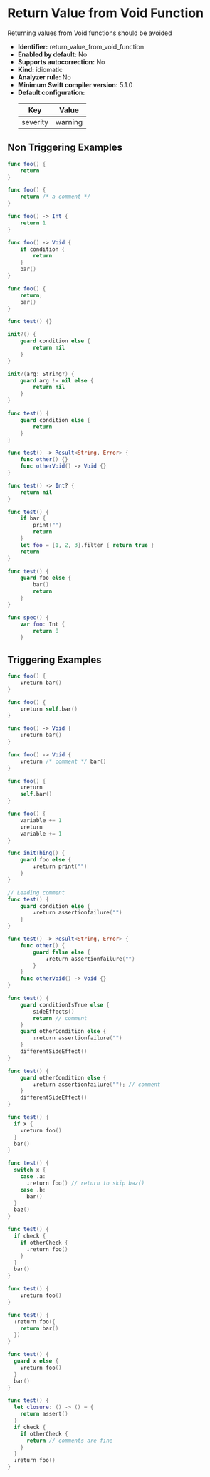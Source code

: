 # Return Value from Void Function

Returning values from Void functions should be avoided

* **Identifier:** return_value_from_void_function
* **Enabled by default:** No
* **Supports autocorrection:** No
* **Kind:** idiomatic
* **Analyzer rule:** No
* **Minimum Swift compiler version:** 5.1.0
* **Default configuration:**
  <table>
  <thead>
  <tr><th>Key</th><th>Value</th></tr>
  </thead>
  <tbody>
  <tr>
  <td>
  severity
  </td>
  <td>
  warning
  </td>
  </tr>
  </tbody>
  </table>

## Non Triggering Examples

```swift
func foo() {
    return
}
```

```swift
func foo() {
    return /* a comment */
}
```

```swift
func foo() -> Int {
    return 1
}
```

```swift
func foo() -> Void {
    if condition {
        return
    }
    bar()
}
```

```swift
func foo() {
    return;
    bar()
}
```

```swift
func test() {}
```

```swift
init?() {
    guard condition else {
        return nil
    }
}
```

```swift
init?(arg: String?) {
    guard arg != nil else {
        return nil
    }
}
```

```swift
func test() {
    guard condition else {
        return
    }
}
```

```swift
func test() -> Result<String, Error> {
    func other() {}
    func otherVoid() -> Void {}
}
```

```swift
func test() -> Int? {
    return nil
}
```

```swift
func test() {
    if bar {
        print("")
        return
    }
    let foo = [1, 2, 3].filter { return true }
    return
}
```

```swift
func test() {
    guard foo else {
        bar()
        return
    }
}
```

```swift
func spec() {
    var foo: Int {
        return 0
    }
```

## Triggering Examples

```swift
func foo() {
    ↓return bar()
}
```

```swift
func foo() {
    ↓return self.bar()
}
```

```swift
func foo() -> Void {
    ↓return bar()
}
```

```swift
func foo() -> Void {
    ↓return /* comment */ bar()
}
```

```swift
func foo() {
    ↓return
    self.bar()
}
```

```swift
func foo() {
    variable += 1
    ↓return
    variable += 1
}
```

```swift
func initThing() {
    guard foo else {
        ↓return print("")
    }
}
```

```swift
// Leading comment
func test() {
    guard condition else {
        ↓return assertionfailure("")
    }
}
```

```swift
func test() -> Result<String, Error> {
    func other() {
        guard false else {
            ↓return assertionfailure("")
        }
    }
    func otherVoid() -> Void {}
}
```

```swift
func test() {
    guard conditionIsTrue else {
        sideEffects()
        return // comment
    }
    guard otherCondition else {
        ↓return assertionfailure("")
    }
    differentSideEffect()
}
```

```swift
func test() {
    guard otherCondition else {
        ↓return assertionfailure(""); // comment
    }
    differentSideEffect()
}
```

```swift
func test() {
  if x {
    ↓return foo()
  }
  bar()
}
```

```swift
func test() {
  switch x {
    case .a:
      ↓return foo() // return to skip baz()
    case .b:
      bar()
  }
  baz()
}
```

```swift
func test() {
  if check {
    if otherCheck {
      ↓return foo()
    }
  }
  bar()
}
```

```swift
func test() {
    ↓return foo()
}
```

```swift
func test() {
  ↓return foo({
    return bar()
  })
}
```

```swift
func test() {
  guard x else {
    ↓return foo()
  }
  bar()
}
```

```swift
func test() {
  let closure: () -> () = {
    return assert()
  }
  if check {
    if otherCheck {
      return // comments are fine
    }
  }
  ↓return foo()
}
```